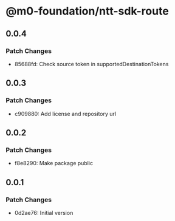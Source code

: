 # @m0-foundation/ntt-sdk-route

## 0.0.4

### Patch Changes

- 85688fd: Check source token in supportedDestinationTokens

## 0.0.3

### Patch Changes

- c909880: Add license and repository url

## 0.0.2

### Patch Changes

- f8e8290: Make package public

## 0.0.1

### Patch Changes

- 0d2ae76: Initial version
